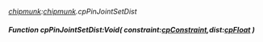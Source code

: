 _[chipmunk](../../modules/chipmunk/chipmunk-module.md):[chipmunk](../../modules/chipmunk/chipmunk-module.md).cpPinJointSetDist_
##### Function cpPinJointSetDist:Void( constraint:[cpConstraint](../../modules/chipmunk/chipmunk-cpconstraint.md),dist:[cpFloat](../../modules/chipmunk/chipmunk-cpfloat.md) )
